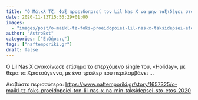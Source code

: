 ```yaml
---
title: "Ο Μάικλ Τζ. Φοξ προειδοποιεί τον Lil Nas X να μην ταξιδέψει στο έτος 2020"
date: 2020-11-13T15:56:29+01:00
images:
  - "images/post/o-maikl-tz-foks-proeidopoiei-lil-nas-x-taksidepsei-etos-2020.jpg"
author: "AstroBot"
categories: ["Ειδήσεις"]
tags: ["naftemporiki.gr"]
draft: false
---
```


Ο Lil Nas X ανακοίνωσε επίσημα το επερχόμενο single του, «Holiday», με θέμα τα Χριστούγεννα, με ένα τρέιλερ που περιλαμβάνει ...

Διαβάστε περισσότερα: https://www.naftemporiki.gr/story/1657325/o-maikl-tz-foks-proeidopoiei-ton-lil-nas-x-na-min-taksidepsei-sto-etos-2020
